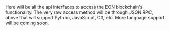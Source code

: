 Here will be all the api interfaces to access the EON blockchain's functionality.
The very raw access method will be through JSON RPC, above that will support Python, JavaScript, C#, etc.
More language support will be coming soon.
